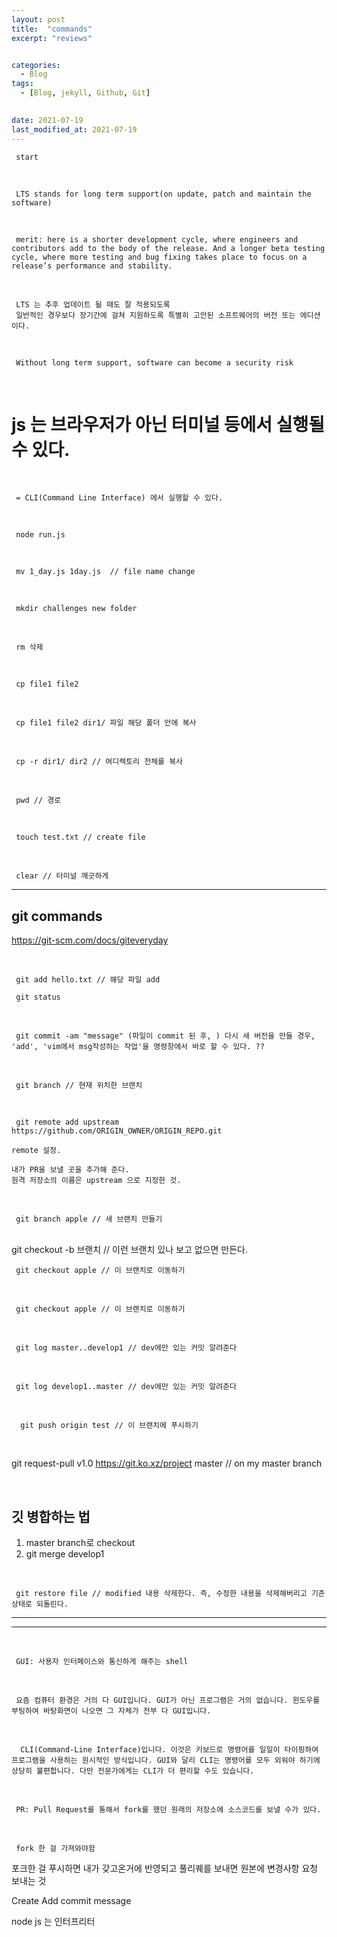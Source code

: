 ```yaml
---
layout: post
title:  "commands"
excerpt: "reviews"


categories:
  - Blog
tags:
  - [Blog, jekyll, Github, Git]

 
date: 2021-07-19
last_modified_at: 2021-07-19
---
```


     start
<br/>


     LTS stands for long term support(on update, patch and maintain the software)
<br/>

     merit: here is a shorter development cycle, where engineers and contributors add to the body of the release. And a longer beta testing cycle, where more testing and bug fixing takes place to focus on a release’s performance and stability. 
<br/>

     LTS 는 추후 업데이트 될 때도 잘 적용되도록 
     일반적인 경우보다 장기간에 걸쳐 지원하도록 특별히 고안된 소프트웨어의 버전 또는 에디션이다.
<br/>

     Without long term support, software can become a security risk

<br/>



# js 는 브라우저가 아닌 터미널 등에서 실행될 수 있다.
<br/>

     = CLI(Command Line Interface) 에서 실행할 수 있다.
<br/>

     node run.js
<br/>

     mv 1_day.js 1day.js  // file name change
<br/>

     mkdir challenges new folder
<br/>

     rm 삭제
<br/>

     cp file1 file2 
<br/>

     cp file1 file2 dir1/ 파일 해당 폴더 안에 복사
<br/>

     cp -r dir1/ dir2 // 여디렉토리 전체를 복사
<br/>

     pwd // 경로

<br/>

     touch test.txt // create file

<br/>

     clear // 터미널 깨긋하게



***
## git commands

https://git-scm.com/docs/giteveryday

<br/>

     git add hello.txt // 해당 파일 add

     git status
<br/>

     git commit -am "message" (파일이 commit 된 후, ) 다시 새 버전을 만들 경우, 'add', 'vim에서 msg작성하는 작업'을 명령창에서 바로 할 수 있다. ??

<br/> 

     git branch // 현재 위치한 브랜치
<br/>

     git remote add upstream https://github.com/ORIGIN_OWNER/ORIGIN_REPO.git

    remote 설정.

    내가 PR을 보낼 곳을 추가해 준다.
    원격 저장소의 이름은 upstream 으로 지정한 것.
<br/>



     git branch apple // 새 브랜치 만들기
<br/>
     git checkout -b 브랜치 // 이런 브랜치 있나 보고 없으면 만든다.

<br/>

     git checkout apple // 이 브랜치로 이동하기
<br/>

     git checkout apple // 이 브랜치로 이동하기
<br/>

     git log master..develop1 // dev에만 있는 커밋 알려준다
<br/>

     git log develop1..master // dev에만 있는 커밋 알려준다
<br/>

      git push origin test // 이 브랜치에 푸시하기


<br>

  git request-pull v1.0 https://git.ko.xz/project master // on my master branch

<br/>

## 깃 병합하는 법

1. master branch로 checkout
2. git merge develop1

<br/>

     git restore file // modified 내용 삭제한다. 즉, 수정한 내용을 삭제해버리고 기존 상태로 되돌린다.

***
***
<br/>


     GUI: 사용자 인터페이스와 통신하게 해주는 shell

<br/> 

     요즘 컴퓨터 환경은 거의 다 GUI입니다. GUI가 아닌 프로그램은 거의 없습니다. 윈도우를 부팅하여 바탕화면이 나오면 그 자체가 전부 다 GUI입니다.

<br/>

      CLI(Command-Line Interface)입니다. 이것은 키보드로 명령어를 일일이 타이핑하여 프로그램을 사용하는 원시적인 방식입니다. GUI와 달리 CLI는 명령어를 모두 외워야 하기에 상당히 불편합니다. 다만 전문가에게는 CLI가 더 편리할 수도 있습니다. 

<br/>

     PR: Pull Request를 통해서 fork를 했던 원래의 저장소에 소스코드를 보낼 수가 있다.


<br/>

     fork 한 걸 가져와야함

포크한 걸 푸시하면 내가 갖고온거에 반영되고 
풀리퀘를 보내면 원본에 변경사항 요청 보내는 것


Create
Add
commit message


node js 는 인터프리터
